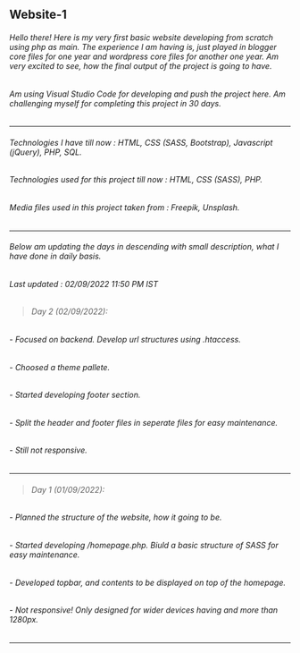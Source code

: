 ## Website-1

###### Hello there! Here is my very first basic website developing from scratch using php as main. The experience I am having is, just played in blogger core files for one year and wordpress core files for another one year. Am very excited to see, how the final output of the project is going to have.

###### Am using Visual Studio Code for developing and push the project here. Am challenging myself for completing this project in 30 days.

----------

###### Technologies I have till now : HTML, CSS (SASS, Bootstrap), Javascript (jQuery), PHP, SQL.

###### Technologies used for this project till now : HTML, CSS (SASS), PHP.

###### Media files used in this project taken from : Freepik, Unsplash.

----------

###### Below am updating the days in descending with small description, what I have done in daily basis.

###### Last updated : 02/09/2022 11:50 PM IST

> ###### Day 2 (02/09/2022):

###### - Focused on backend. Develop url structures using .htaccess.
###### - Choosed a theme pallete.
###### - Started developing footer section.
###### - Split the header and footer files in seperate files for easy maintenance.
###### - Still not responsive.
  
----------

> ###### Day 1 (01/09/2022):

###### - Planned the structure of the website, how it going to be.
###### - Started developing /homepage.php. Biuld a basic structure of SASS for easy maintenance.
###### - Developed topbar, and contents to be displayed on top of the homepage.
###### - Not responsive! Only designed for wider devices having and more than 1280px.
  
----------
